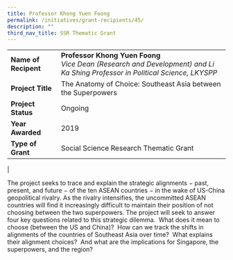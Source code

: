 ```yaml
---
title: Professor Khong Yuen Foong
permalink: /initiatives/grant-recipients/45/
description: ""
third_nav_title: SSR Thematic Grant
---
```


|  |  |
|---|---|
| **Name of Recipent** | **Professor Khong Yuen Foong**<br>_Vice Dean (Research and Development) and Li Ka Shing Professor in Political Science, LKYSPP_ |
| **Project Title** | The Anatomy of Choice: Southeast Asia between the Superpowers |
| **Project Status** | Ongoing |
| **Year Awarded** | 2019 |
| **Type of Grant** | Social Science Research Thematic Grant |
|

The project seeks to trace and explain the strategic alignments − past, present, and future − of the ten ASEAN countries − in the wake of US-China geopolitical rivalry. As the rivalry intensifies, the uncommitted ASEAN countries will find it increasingly difficult to maintain their position of not choosing between the two superpowers. The project will seek to answer four key questions related to this strategic dilemma.  What does it mean to choose (between the US and China)?  How can we track the shifts in alignments of the countries of Southeast Asia over time?  What explains their alignment choices?  And what are the implications for Singapore, the superpowers, and the region?